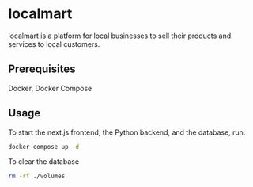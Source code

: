 # localmart

localmart is a platform for local businesses to sell their products and services to local customers.

## Prerequisites

Docker, Docker Compose

## Usage

To start the next.js frontend, the Python backend, and the database, run:
```bash
docker compose up -d
```

To clear the database
```bash
rm -rf ./volumes
```